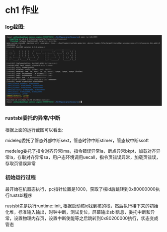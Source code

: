 # ch1 作业



###  log截图:



![avatar](log.png)







### rustsbi委托的异常/中断

根据上面的运行截图可以看出:

mideleg委托了管态外部中断sext，管态时钟中断stimer，管态软中断ssoft 

medeleg委托了指令对齐异常ima，指令错误异常ia，断点异常bkpt，加载对齐异常la，存取对齐异常sa，用户态环境调用uecall，指令页错误异常，加载页错误，存取页错误异常





### 初始运行过程

最开始在机器态执行，pc指针位置是1000，获取了核id后跳转到0x80000000执行rustsbi程序

rustsbi先是执行runtime::init, 根据启动核id找到核的栈，然后执行接下来的初始化堆，标准输入输出，时钟中断，测试复位，屏幕输出sbi信息，委托中断和异常，设置物理内存页，设置中断使能等之后跳转到0x80200000执行，状态变成管态

